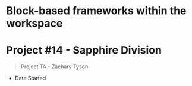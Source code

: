 # Block-based frameworks within the workspace

# Project #14 - Sapphire Division 
> Project TA - Zachary Tyson


* Date Started







